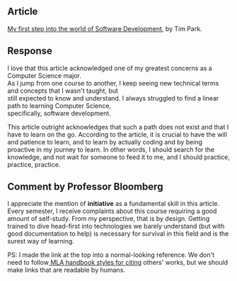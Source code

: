 ## Article

[My first step into the world of Software Development](https://medium.com/free-code-camp/my-first-steps-into-the-world-of-software-development-and-what-they-taught-me-6ee748cffb8f), by Tim Park.

## Response

I love that this article acknowledged one of my greatest concerns as a Computer Science major.  
As I jump from one course to another, I keep seeing new technical terms and concepts that I wasn't taught, but  
still expected to know and understand. I always struggled to find a linear path to learning Computer Science,  
specifically, software development.

This article outright acknowledges that such a path does not exist and that I have to learn on the go.
According to the article, it is crucial to have the will and patience to learn, and to learn by actually coding and
by being proactive in my journey to learn. In other words, I should search for the knowledge, and not wait for someone
to feed it to me, and I should practice, practice, practice.

## Comment by Professor Bloomberg

I appreciate the mention of **initiative** as a fundamental skill in this article. Every semester, I receive complaints about this course requiring a good amount of self-study. From my perspective, that is by design. Getting trained to dive head-first into technologies we barely understand (but with good documentation to help) is necessary for survival in this field and is the surest way of learning.

PS: I made the link at the top into a normal-looking reference. We don't need to follow[ MLA handbook styles for citing](https://www.scribbr.com/category/citing-sources/) others' works, but we should make links that are readable by humans.
